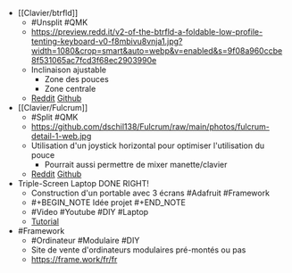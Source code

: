 - [[Clavier/btrfld]]
	- #Unsplit #QMK
	- https://preview.redd.it/v2-of-the-btrfld-a-foldable-low-profile-tenting-keyboard-v0-f8mbivu8vnja1.jpg?width=1080&crop=smart&auto=webp&v=enabled&s=9f08a960ccbe8f531065ac7fcd3f68ec2903990e
	- Inclinaison ajustable
		- Zone des pouces
		- Zone centrale
	- [Reddit](https://www.reddit.com/r/ErgoMechKeyboards/comments/118nzbs/v2_of_the_btrfld_a_foldable_low_profile_tenting/) [Github](https://github.com/SolidHal/btrfld)
- [[Clavier/Fulcrum]]
	- #Split #QMK
	- https://github.com/dschil138/Fulcrum/raw/main/photos/fulcrum-detail-1-web.jpg
	- Utilisation d'un joystick horizontal pour optimiser l'utilisation du pouce
		- Pourrait aussi permettre de mixer manette/clavier
	- [Reddit](https://www.reddit.com/r/MechanicalKeyboards/comments/10fe9mi/are_ergo_boards_allowed_here_this_is_the_fulcrum/) [Github](https://github.com/dschil138/Fulcrum)
- Triple-Screen Laptop DONE RIGHT!
	- Construction d'un portable avec 3 écrans #Adafruit #Framework
	- #+BEGIN_NOTE
	  Idée projet
	  #+END_NOTE
	- #Video #Youtube #DIY #Laptop
	- [Tutorial](https://m.youtube.com/watch?v=aUKpY0o5tMo)
- #Framework
	- #Ordinateur #Modulaire #DIY
	- Site de vente d'ordinateurs modulaires pré-montés ou pas
	- https://frame.work/fr/fr